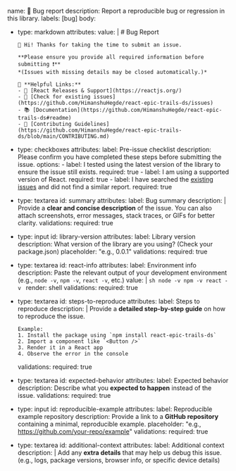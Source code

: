 name: 🐛 Bug report
description: Report a reproducible bug or regression in this library.
labels: [bug]
body:
  - type: markdown
    attributes:
      value: |
        # Bug Report

        👋 Hi! Thanks for taking the time to submit an issue.

        **Please ensure you provide all required information before submitting ❗**
        *(Issues with missing details may be closed automatically.)*

        📌 **Helpful Links:**
        - 📖 [React Releases & Support](https://reactjs.org/)
        - 🔎 [Check for existing issues](https://github.com/HimanshuHegde/react-epic-trails-ds/issues)
        - 📚 [Documentation](https://github.com/HimanshuHegde/react-epic-trails-ds#readme)
        - 🚀 [Contributing Guidelines](https://github.com/HimanshuHegde/react-epic-trails-ds/blob/main/CONTRIBUTING.md)

  - type: checkboxes
    attributes:
      label: Pre-issue checklist
      description: Please confirm you have completed these steps before submitting the issue.
      options:
        - label: I tested using the latest version of the library to ensure the issue still exists.
          required: true
        - label: I am using a supported version of React.
          required: true
        - label: I have searched the [existing issues](https://github.com/HimanshuHegde/react-epic-trails-ds/issues) and did not find a similar report.
          required: true

  - type: textarea
    id: summary
    attributes:
      label: Bug summary
      description: |
        Provide a **clear and concise description** of the issue.
        You can also attach screenshots, error messages, stack traces, or GIFs for better clarity.
    validations:
      required: true

  - type: input
    id: library-version
    attributes:
      label: Library version
      description: What version of the library are you using? (Check your package.json)
      placeholder: "e.g., 0.0.1"
    validations:
      required: true

  - type: textarea
    id: react-info
    attributes:
      label: Environment info
      description: Paste the relevant output of your development environment (e.g., `node -v`, `npm -v`, `react -v`, etc.)
      value: |
        ```sh
        node -v
        npm -v
        react -v
        ```
      render: shell
    validations:
      required: true

  - type: textarea
    id: steps-to-reproduce
    attributes:
      label: Steps to reproduce
      description: |
        Provide a **detailed step-by-step guide** on how to reproduce the issue.

        Example:
        1. Install the package using `npm install react-epic-trails-ds`
        2. Import a component like `<Button />`
        3. Render it in a React app
        4. Observe the error in the console
    validations:
      required: true

  - type: textarea
    id: expected-behavior
    attributes:
      label: Expected behavior
      description: Describe what you **expected to happen** instead of the issue.
    validations:
      required: true

  - type: input
    id: reproducible-example
    attributes:
      label: Reproducible example repository
      description: Provide a link to a **GitHub repository** containing a minimal, reproducible example.
      placeholder: "e.g., https://github.com/your-repo/example"
    validations:
      required: true

  - type: textarea
    id: additional-context
    attributes:
      label: Additional context
      description: |
        Add any **extra details** that may help us debug this issue.
        (e.g., logs, package versions, browser info, or specific device details)
